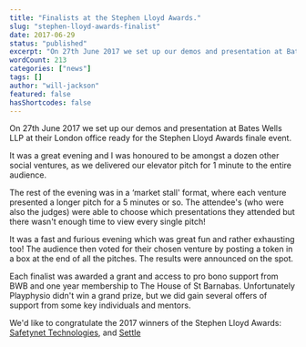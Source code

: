```yaml
---
title: "Finalists at the Stephen Lloyd Awards."
slug: "stephen-lloyd-awards-finalist"
date: 2017-06-29
status: "published"
excerpt: "On 27th June 2017 we set up our demos and presentation at Bates Wells Braithwate LLP at their London office ready for the Stephen Lloyd Awards finale event."
wordCount: 213
categories: ["news"]
tags: []
author: "will-jackson"
featured: false
hasShortcodes: false
---
```

<p>On 27th June 2017 we set up our demos and presentation at Bates Wells LLP at their London office ready for the Stephen Lloyd Awards finale event.</p>

<p>It was a great evening and I was honoured to be amongst a dozen other social ventures, as we delivered our elevator pitch for 1 minute to the entire audience.</p>

<p>The rest of the evening was in a &#8216;market stall' format, where each venture presented a longer pitch for a 5 minutes or so. The attendee's (who were also the judges) were able to choose which presentations they attended but there wasn't enough time to view every single pitch!</p>

<p>It was a fast and furious evening which was great fun and rather exhausting too! The audience then voted for their chosen venture by posting a token in a box at the end of all the pitches. The results were announced on the spot.</p>

<p>Each finalist was awarded a grant and access to pro bono support from BWB and one year membership to The House of St Barnabas. Unfortunately Playphysio didn't win a grand prize, but we did gain several offers of support from some key individuals and mentors.</p>

<p>We'd like to congratulate the 2017 winners of the Stephen Lloyd Awards: <a href="http://sntech.co.uk/">Safetynet Technologies</a>, and <a href="http://wearesettle.org/">Settle</a> </p>